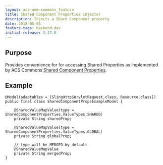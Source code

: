 ```yaml
---
layout: acs-aem-commons_feature
title: Shared Component Properties Injector
description: Injects a Share Component property
date: 2018-05-05
feature-tags: backend-dev
initial-release: 3.17.0
---
```


## Purpose

Provides convenience for for accessing Shared Properties as implemented by ACS Commons [Shared Component Properties](/acs-aem-commons/features/shared-component-properties/index.html).

## Example

    @Model(adaptables = {SlingHttpServletRequest.class, Resource.class})
    public final class SharedComponentPropsExampleModel {

        @SharedValueMapValue(type = SharedComponentProperties.ValueTypes.SHARED)
        private String sharedProp;

        @SharedValueMapValue(type = SharedComponentProperties.ValueTypes.GLOBAL)
        private String globalProp;

        // type will be MERGED by default
        @SharedValueMapValue
        private String mergedProp;
    }
